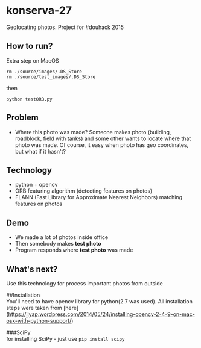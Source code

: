 # konserva-27
Geolocating photos. Project for #douhack 2015


## How to run?
Extra step on MacOS
```
rm ./source/images/.DS_Store
rm ./source/test_images/.DS_Store  
```
then
```
python testORB.py
```

## Problem
* Where this photo was made?
Someone makes photo (building, roadblock, field with tanks) and some other wants to locate where that photo was made. Of course, it easy when photo has geo coordinates, but what if it hasn't?

## Technology
* python + opencv
* ORB featuring algorithm (detecting features on photos)
* FLANN (Fast Library for Approximate Nearest Neighbors) matching features on photos

## Demo
* We made a lot of photos inside office
* Then somebody makes **test photo**
* Program responds where **test photo** was made

## What's next?
Use this technology for process important photos from outside

##Installation  
You'll need to have opencv library for python(2.7 was used). All installation steps were taken from [here] (https://jjyap.wordpress.com/2014/05/24/installing-opencv-2-4-9-on-mac-osx-with-python-support/)

###SciPy  
for installing SciPy - just use `pip install scipy`  
